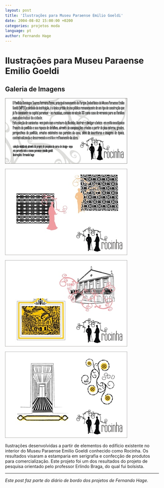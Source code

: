 ```yaml
---
layout: post
title: 'Ilustrações para Museu Paraense Emilio Goeldi'
date: 2004-08-02 15:00:00 +0200
categories: projetos moda
language: pt
author: Fernando Hage
---
```


# Ilustrações para Museu Paraense Emilio Goeldi

## Galeria de Imagens

![Ilustrações para Museu Paraense Emilio Goeldi](/assets/images/ilustracoes-para-museu-paraense-emilio-goeldi-01.jpg)

![Ilustrações para Museu Paraense Emilio Goeldi](/assets/images/ilustracoes-para-museu-paraense-emilio-goeldi-02.jpg)

![Ilustrações para Museu Paraense Emilio Goeldi](/assets/images/ilustracoes-para-museu-paraense-emilio-goeldi-03.jpg)

![Ilustrações para Museu Paraense Emilio Goeldi](/assets/images/ilustracoes-para-museu-paraense-emilio-goeldi-04.jpg)

Ilustrações desenvolvidas a partir de elementos do edifício existente no interior do Museu Paraense Emilio Goeldi conhecido como Rocinha. Os resultados visaram a estamparia em serigrafia e confecção de produtos para comercialização. Este projeto foi um dos resultados do projeto de pesquisa orientado pelo professor Erlindo Braga, do qual fui bolsista.

---

*Este post faz parte do diário de bordo dos projetos de Fernando Hage.*
